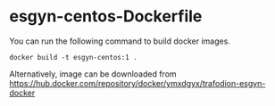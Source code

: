 # esgyn-centos-Dockerfile

You can run the following command to build docker images.

`docker build -t esgyn-centos:1 .`

Alternatively, image can be downloaded from https://hub.docker.com/repository/docker/ymxdgyx/trafodion-esgyn-docker
